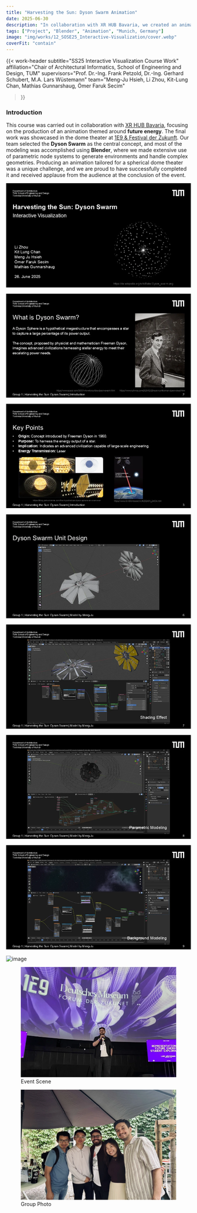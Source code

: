 ```yaml
---
title: "Harvesting the Sun: Dyson Swarm Animation"
date: 2025-06-30
description: "In collaboration with XR HUB Bavaria, we created an animation modeled in Blender, and presented in a dome."
tags: ["Project", "Blender", "Animation", "Munich, Germany"]
image: "img/works/12_SOSE25_Interactive-Visualization/cover.webp"
coverFit: "contain"
---
```

{{< work-header 
  subtitle="SS25 Interactive Visualization Course Work"
  affiliation="Chair of Architectural Informatics, School of Engineering and Design, TUM"
  supervisors="Prof. Dr.-Ing. Frank Petzold, Dr.-Ing. Gerhard Schubert, M.A. Lars Wüstemann"
  team="Meng-Ju Hsieh, Li Zhou, Kit-Lung Chan, Mathias Gunnarshaug, Ömer Faruk Secim"
>}}

### Introduction
This course was carried out in collaboration with [XR HUB Bavaria](https://xrhub-bavaria.de/), focusing on the production of an animation themed around **future energy**. The final work was showcased in the dome theater at [1E9 & Festival der Zukunft](https://www.1e9.community/festival-der-zukunft/2025/deutsch). Our team selected the **Dyson Swarm** as the central concept, and most of the modeling was accomplished using **Blender**, where we made extensive use of parametric node systems to generate environments and handle complex geometries. Producing an animation tailored for a spherical dome theater was a unique challenge, and we are proud to have successfully completed it and received applause from the audience at the conclusion of the event.

![image](img/works/12_SOSE25_Interactive-Visualization/Slide1.webp)

![image](img/works/12_SOSE25_Interactive-Visualization/Slide2.webp)

![image](img/works/12_SOSE25_Interactive-Visualization/Slide3.webp)

![image](img/works/12_SOSE25_Interactive-Visualization/Slide6.webp)

![image](img/works/12_SOSE25_Interactive-Visualization/Slide7.webp)

![image](img/works/12_SOSE25_Interactive-Visualization/Slide8.webp)

![image](img/works/12_SOSE25_Interactive-Visualization/Slide9.webp)

![image](img/works/12_SOSE25_Interactive-Visualization/IV_2025_final_film.webp)

<div class="grid grid-cols-1 md:grid-cols-2 gap-4 my-4">
  <figure class="m-0">
    <img src="/img/works/12_SOSE25_Interactive-Visualization/event1.webp" alt="Event Scene" style="width:100%;height:300px;object-fit:cover;">
    <figcaption>Event Scene</figcaption>
  </figure>
  <figure class="m-0">
    <img src="/img/works/12_SOSE25_Interactive-Visualization/event2.webp" alt="Group Photo" style="width:100%;height:300px;object-fit:cover;">
    <figcaption>Group Photo</figcaption>
  </figure>
</div>


